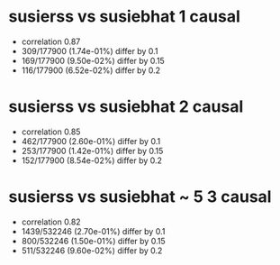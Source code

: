 # susierss vs susiebhat  1 causal

- correlation 0.87
- 309/177900 (1.74e-01%) differ by 0.1
- 169/177900 (9.50e-02%) differ by 0.15
- 116/177900 (6.52e-02%) differ by 0.2


# susierss vs susiebhat  2 causal

- correlation 0.85
- 462/177900 (2.60e-01%) differ by 0.1
- 253/177900 (1.42e-01%) differ by 0.15
- 152/177900 (8.54e-02%) differ by 0.2


# susierss vs susiebhat  ~ 5 3 causal

- correlation 0.82
- 1439/532246 (2.70e-01%) differ by 0.1
- 800/532246 (1.50e-01%) differ by 0.15
- 511/532246 (9.60e-02%) differ by 0.2


